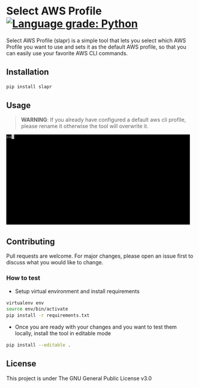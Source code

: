 # Select AWS Profile [![Language grade: Python](https://img.shields.io/lgtm/grade/python/g/antonipy/slapr.svg?logo=lgtm&logoWidth=18)](https://lgtm.com/projects/g/antonipy/slapr/context:python)

Select AWS Profile (slapr) is a simple tool that lets you select which AWS Profile you want to use and sets it as the default AWS profile, so that you can easily use your favorite AWS CLI commands.

## Installation

```bash
pip install slapr
```

## Usage

> **WARNING**: If you already have configured a default aws cli profile, please rename it otherwise the tool will overwrite it.

![use_slapr.gif](https://raw.githubusercontent.com/antonipy/slapr/main/media/use_slapr.gif)

## Contributing

Pull requests are welcome. For major changes, please open an issue first to discuss what you would like to change.

### How to test

- Setup virtual environment and install requirements

```bash
virtualenv env
source env/bin/activate
pip install -r requirements.txt
```

- Once you are ready with your changes and  you want to test them locally, install the tool in editable mode

```bash
pip install --editable .
```

## License

This project is under The GNU General Public License v3.0